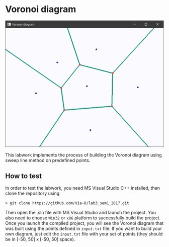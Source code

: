 # Voronoi diagram

![Screenshot of the resulting diagram window](screen.png)

This labwork implements the process of building the Voronoi diagram using sweep line method on predefined points.
## How to test
In order to test the labwork, you need MS Visual Studio C++ installed, then clone the repository using

    > git clone https://github.com/Via-R/lab3_sem1_2017.git

Then open the .sln file with MS Visual Studio and launch the project. You also need to choose `Win32` or `x86` platform to successfully build the project.
Once you launch the compiled project, you will see the Voronoi diagram that was built using the points defined in `input.txt` file. If you want to build your own diagram, just edit the `input.txt` file with your set of points (they should be in [-50, 50] x [-50, 50] space).

